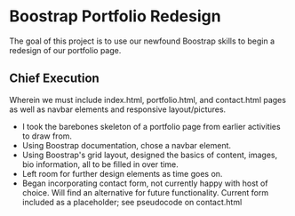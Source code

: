 # Boostrap Portfolio Redesign 

The goal of this project is to use our newfound Boostrap skills to begin a redesign of our portfolio page.

## Chief Execution

Wherein we must include index.html, portfolio.html, and contact.html pages as well as navbar elements and responsive layout/pictures.

- I took the barebones skeleton of a portfolio page from earlier activities to draw from.
- Using Boostrap documentation, chose a navbar element.
- Using Boostrap's grid layout, designed the basics of content, images, bio information, all to be filled in over time.
- Left room for further design elements as time goes on.
- Began incorporating contact form, not currently happy with host of choice. Will find an alternative for future functionality. Current form included as a placeholder; see pseudocode on contact.html
